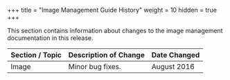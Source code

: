 +++
title = "Image Management Guide History"
weight = 10
hidden = true
+++

This section contains information about changes to the image management documentation in this release.

| Section / Topic | Description of Change | Date Changed | 
|  :---- |  :---- |  :---- | 
| Image | Minor bug fixes. | August 2016 | 



